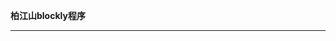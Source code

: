 **柏江山blockly程序**

---------------------------------------------------------------------------------------------------------------------------------------------------------------------------------------------------------



